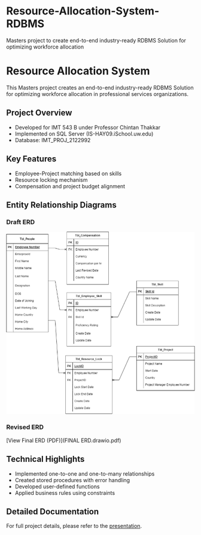 # Resource-Allocation-System-RDBMS
Masters project to create end-to-end industry-ready RDBMS Solution for optimizing workforce allocation

# Resource Allocation System

This Masters project creates an end-to-end industry-ready RDBMS Solution for optimizing workforce allocation in professional services organizations.

## Project Overview
- Developed for IMT 543 B under Professor Chintan Thakkar
- Implemented on SQL Server (IS-HAY09.iSchool.uw.edu)
- Database: IMT_PROJ_2122992

## Key Features
- Employee-Project matching based on skills
- Resource locking mechanism
- Compensation and project budget alignment

## Entity Relationship Diagrams
### Draft ERD
![Draft ERD](erd.drawio.png)

### Revised ERD
[View Final ERD (PDF)](FINAL ERD.drawio.pdf)

## Technical Highlights
- Implemented one-to-one and one-to-many relationships
- Created stored procedures with error handling
- Developed user-defined functions
- Applied business rules using constraints

## Detailed Documentation
For full project details, please refer to the [presentation](Resource-Allocation-System.pptx).
